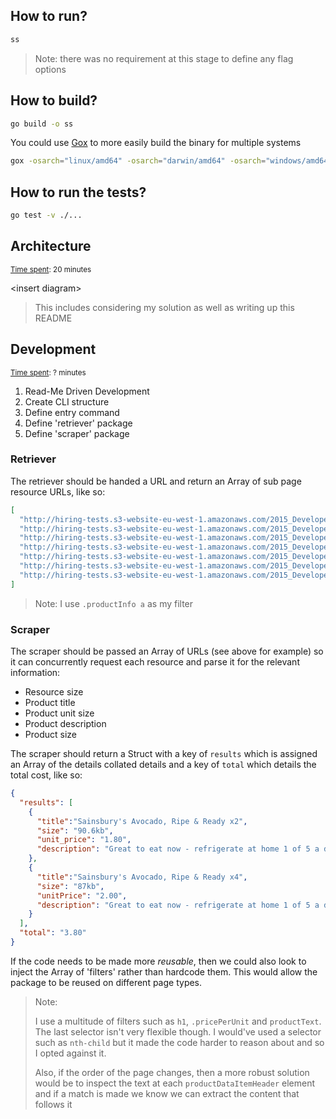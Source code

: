 ## How to run?

```bash
ss
```

> Note: there was no requirement at this stage to define any flag options

## How to build?

```bash
go build -o ss
```

You could use [Gox](http://github.com/mitchellh/gox) to more easily build the binary for multiple systems

```bash
gox -osarch="linux/amd64" -osarch="darwin/amd64" -osarch="windows/amd64" -output="ss.{{.OS}}"
```

## How to run the tests?

```bash
go test -v ./...
```

## Architecture

<small><u>Time spent</u>: 20 minutes</small>

&lt;insert diagram&gt;

> This includes considering my solution as well as writing up this README

## Development

<small><u>Time spent</u>: ? minutes</small>

1. Read-Me Driven Development
2. Create CLI structure
3. Define entry command
4. Define 'retriever' package
5. Define 'scraper' package

### Retriever

The retriever should be handed a URL and return an Array of sub page resource URLs, like so:

```json
[
  "http://hiring-tests.s3-website-eu-west-1.amazonaws.com/2015_Developer_Scrape/sainsburys-apricot-ripe---ready-320g.html",
  "http://hiring-tests.s3-website-eu-west-1.amazonaws.com/2015_Developer_Scrape/sainsburys-avocado-xl-pinkerton-loose-300g.html",
  "http://hiring-tests.s3-website-eu-west-1.amazonaws.com/2015_Developer_Scrape/sainsburys-avocado--ripe---ready-x2.html",
  "http://hiring-tests.s3-website-eu-west-1.amazonaws.com/2015_Developer_Scrape/sainsburys-avocados--ripe---ready-x4.html",
  "http://hiring-tests.s3-website-eu-west-1.amazonaws.com/2015_Developer_Scrape/sainsburys-conference-pears--ripe---ready-x4-%28minimum%29.html",
  "http://hiring-tests.s3-website-eu-west-1.amazonaws.com/2015_Developer_Scrape/sainsburys-golden-kiwi--taste-the-difference-x4-685641-p-44.html",
  "http://hiring-tests.s3-website-eu-west-1.amazonaws.com/2015_Developer_Scrape/sainsburys-kiwi-fruit--ripe---ready-x4.html"
]
```

> Note: I use `.productInfo a` as my filter

### Scraper

The scraper should be passed an Array of URLs (see above for example) so it can concurrently request each resource and parse it for the relevant information:

- Resource size
- Product title
- Product unit size
- Product description
- Product size

The scraper should return a Struct with a key of `results` which is assigned an Array of the details collated details and a key of `total` which details the total cost, like so:


```json
{
  "results": [
    {
      "title":"Sainsbury's Avocado, Ripe & Ready x2",
      "size": "90.6kb",
      "unit_price": "1.80",
      "description": "Great to eat now - refrigerate at home 1 of 5 a day 1 avocado counts as 1 of your 5..."
    }, 
    {
      "title":"Sainsbury's Avocado, Ripe & Ready x4",
      "size": "87kb",
      "unitPrice": "2.00",
      "description": "Great to eat now - refrigerate at home 1 of 5 a day 1 avocado counts as 1 of your 5..."
    }
  ],
  "total": "3.80"
}
```

If the code needs to be made more *reusable*, then we could also look to inject the Array of 'filters' rather than hardcode them. This would allow the package to be reused on different page types.

> Note:
> 
> I use a multitude of filters such as `h1`, `.pricePerUnit` and `productText`. The last selector isn't very flexible though. I would've used a selector such as `nth-child` but it made the code harder to reason about and so I opted against it.
> 
> Also, if the order of the page changes, then a more robust solution would be to inspect the text at each `productDataItemHeader` element and if a match is made we know we can extract the content that follows it

